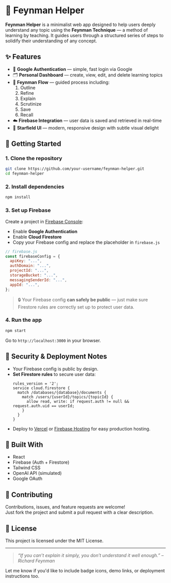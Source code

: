 # 🧠 Feynman Helper

**Feynman Helper** is a minimalist web app designed to help users deeply understand any topic using the **Feynman Technique** — a method of learning by teaching. It guides users through a structured series of steps to solidify their understanding of any concept.

## ✨ Features

- 🔐 **Google Authentication** — simple, fast login via Google
- 🗂️ **Personal Dashboard** — create, view, edit, and delete learning topics
- 🧾 **Feynman Flow** — guided process including:
  1. Outline
  2. Refine
  3. Explain
  4. Scrutinize
  5. Save
  6. Recall
- ☁️ **Firebase Integration** — user data is saved and retrieved in real-time
- 🌌 **Starfield UI** — modern, responsive design with subtle visual delight

## 🚀 Getting Started

### 1. Clone the repository

```bash
git clone https://github.com/your-username/feynman-helper.git
cd feynman-helper
```

### 2. Install dependencies

```bash
npm install
```

### 3. Set up Firebase

Create a project in [Firebase Console](https://console.firebase.google.com):

- Enable **Google Authentication**
- Enable **Cloud Firestore**
- Copy your Firebase config and replace the placeholder in `firebase.js`

```js
// firebase.js
const firebaseConfig = {
  apiKey: "...",
  authDomain: "...",
  projectId: "...",
  storageBucket: "...",
  messagingSenderId: "...",
  appId: "...",
};
```

> 🔒 Your Firebase config **can safely be public** — just make sure Firestore rules are correctly set up to protect user data.

### 4. Run the app

```bash
npm start
```

Go to `http://localhost:3000` in your browser.

## 🔐 Security & Deployment Notes

- Your Firebase config is public by design.
- **Set Firestore rules** to secure user data:
  ```
  rules_version = '2';
  service cloud.firestore {
    match /databases/{database}/documents {
      match /users/{userId}/topics/{topicId} {
        allow read, write: if request.auth != null && request.auth.uid == userId;
      }
    }
  }
  ```
- Deploy to [Vercel](https://vercel.com/) or [Firebase Hosting](https://firebase.google.com/docs/hosting) for easy production hosting.

## 🧱 Built With

- React
- Firebase (Auth + Firestore)
- Tailwind CSS
- OpenAI API (simulated)
- Google OAuth

## 🙋 Contributing

Contributions, issues, and feature requests are welcome!  
Just fork the project and submit a pull request with a clear description.

## 📄 License

This project is licensed under the MIT License.

---

> _“If you can’t explain it simply, you don’t understand it well enough.” – Richard Feynman_


Let me know if you'd like to include badge icons, demo links, or deployment instructions too.
